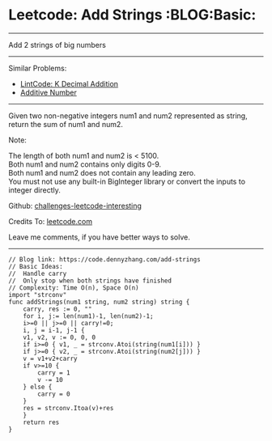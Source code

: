 
# Leetcode: Add Strings     :BLOG:Basic:

---

Add 2 strings of big numbers  

---

Similar Problems:  

-   [LintCode: K Decimal Addition](https://code.dennyzhang.com/k-decimal-addition)
-   [Additive Number](https://code.dennyzhang.com/additive-number)

---

Given two non-negative integers num1 and num2 represented as string, return the sum of num1 and num2.  

Note:  

The length of both num1 and num2 is < 5100.  
Both num1 and num2 contains only digits 0-9.  
Both num1 and num2 does not contain any leading zero.  
You must not use any built-in BigInteger library or convert the inputs to integer directly.  

Github: [challenges-leetcode-interesting](https://github.com/DennyZhang/challenges-leetcode-interesting/tree/master/problems/add-strings)  

Credits To: [leetcode.com](https://leetcode.com/problems/add-strings/description/)  

Leave me comments, if you have better ways to solve.  

---

    // Blog link: https://code.dennyzhang.com/add-strings
    // Basic Ideas: 
    //  Handle carry
    //  Only stop when both strings have finished
    // Complexity: Time O(n), Space O(n)
    import "strconv"
    func addStrings(num1 string, num2 string) string {
        carry, res := 0, ""
        for i, j:= len(num1)-1, len(num2)-1;
    	i>=0 || j>=0 || carry!=0; 
    	i, j = i-1, j-1 {
    	v1, v2, v := 0, 0, 0
    	if i>=0 { v1, _ = strconv.Atoi(string(num1[i])) }
    	if j>=0 { v2, _ = strconv.Atoi(string(num2[j])) }
    	v = v1+v2+carry
    	if v>=10 {
    	    carry = 1
    	    v -= 10
    	} else {
    	    carry = 0
    	}
    	res = strconv.Itoa(v)+res
        }
        return res
    }

